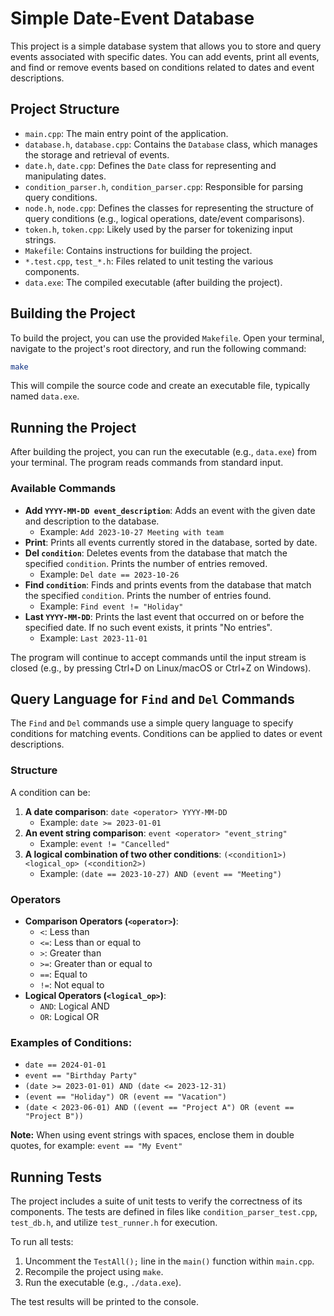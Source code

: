 # Simple Date-Event Database

This project is a simple database system that allows you to store and query events associated with specific dates. You can add events, print all events, and find or remove events based on conditions related to dates and event descriptions.

## Project Structure

- `main.cpp`: The main entry point of the application.
- `database.h`, `database.cpp`: Contains the `Database` class, which manages the storage and retrieval of events.
- `date.h`, `date.cpp`: Defines the `Date` class for representing and manipulating dates.
- `condition_parser.h`, `condition_parser.cpp`: Responsible for parsing query conditions.
- `node.h`, `node.cpp`: Defines the classes for representing the structure of query conditions (e.g., logical operations, date/event comparisons).
- `token.h`, `token.cpp`: Likely used by the parser for tokenizing input strings.
- `Makefile`: Contains instructions for building the project.
- `*.test.cpp`, `test_*.h`: Files related to unit testing the various components.
- `data.exe`: The compiled executable (after building the project).

## Building the Project

To build the project, you can use the provided `Makefile`. Open your terminal, navigate to the project's root directory, and run the following command:

```bash
make
```

This will compile the source code and create an executable file, typically named `data.exe`.

## Running the Project

After building the project, you can run the executable (e.g., `data.exe`) from your terminal. The program reads commands from standard input.

### Available Commands

- **Add `YYYY-MM-DD event_description`**: Adds an event with the given date and description to the database.
  - Example: `Add 2023-10-27 Meeting with team`
- **Print**: Prints all events currently stored in the database, sorted by date.
- **Del `condition`**: Deletes events from the database that match the specified `condition`. Prints the number of entries removed.
  - Example: `Del date == 2023-10-26`
- **Find `condition`**: Finds and prints events from the database that match the specified `condition`. Prints the number of entries found.
  - Example: `Find event != "Holiday"`
- **Last `YYYY-MM-DD`**: Prints the last event that occurred on or before the specified date. If no such event exists, it prints "No entries".
  - Example: `Last 2023-11-01`

The program will continue to accept commands until the input stream is closed (e.g., by pressing Ctrl+D on Linux/macOS or Ctrl+Z on Windows).

## Query Language for `Find` and `Del` Commands

The `Find` and `Del` commands use a simple query language to specify conditions for matching events. Conditions can be applied to dates or event descriptions.

### Structure

A condition can be:

1.  **A date comparison**: `date <operator> YYYY-MM-DD`
    - Example: `date >= 2023-01-01`
2.  **An event string comparison**: `event <operator> "event_string"`
    - Example: `event != "Cancelled"`
3.  **A logical combination of two other conditions**: `(<condition1>) <logical_op> (<condition2>)`
    - Example: `(date == 2023-10-27) AND (event == "Meeting")`

### Operators

-   **Comparison Operators (`<operator>`)**:
    -   `<`: Less than
    -   `<=`: Less than or equal to
    -   `>`: Greater than
    -   `>=`: Greater than or equal to
    -   `==`: Equal to
    -   `!=`: Not equal to
-   **Logical Operators (`<logical_op>`)**:
    -   `AND`: Logical AND
    -   `OR`: Logical OR

### Examples of Conditions:

-   `date == 2024-01-01`
-   `event == "Birthday Party"`
-   `(date >= 2023-01-01) AND (date <= 2023-12-31)`
-   `(event == "Holiday") OR (event == "Vacation")`
-   `(date < 2023-06-01) AND ((event == "Project A") OR (event == "Project B"))`

**Note:** When using event strings with spaces, enclose them in double quotes, for example: `event == "My Event"`

## Running Tests

The project includes a suite of unit tests to verify the correctness of its components. The tests are defined in files like `condition_parser_test.cpp`, `test_db.h`, and utilize `test_runner.h` for execution.

To run all tests:
1.  Uncomment the `TestAll();` line in the `main()` function within `main.cpp`.
2.  Recompile the project using `make`.
3.  Run the executable (e.g., `./data.exe`).

The test results will be printed to the console.
